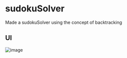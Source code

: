 # sudokuSolver
Made a sudokuSolver using the concept of backtracking

## UI

![image](https://user-images.githubusercontent.com/89742029/178121742-bfb9fb88-80ac-442d-be19-6142b14ac726.png)
